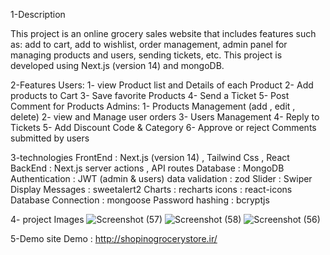 1-Description

This project is an online grocery sales website that includes features such as: add to cart, add to wishlist, order management, admin panel for managing products and users, sending tickets, etc. This project is developed using Next.js (version 14) and mongoDB.

2-Features
    Users:
        1- view Product list and Details of each Product
        2- Add products to Cart
        3- Save favorite Products
        4- Send a Ticket
        5- Post Comment for Products
    Admins:
        1- Products Management (add , edit , delete)
        2- view and Manage user orders
        3- Users Management
        4- Reply to Tickets
        5- Add Discount Code & Category
        6- Approve or reject Comments submitted by users


3-technologies
    FrontEnd : Next.js (version 14) , Tailwind Css , React
    BackEnd : Next.js server actions , API routes
    Database : MongoDB
    Authentication : JWT (admin & users)
    data validation : zod
    Slider : Swiper
    Display Messages : sweetalert2
    Charts : recharts
    icons : react-icons
    Database Connection : mongoose
    Password hashing : bcryptjs
    
4- project Images
    ![Screenshot (57)](https://github.com/user-attachments/assets/6cab4b60-4434-4be4-9805-f6551f4d6d09)
    ![Screenshot (58)](https://github.com/user-attachments/assets/7f21d334-7c8f-476a-8c40-43f9dec01fbb)
    ![Screenshot (56)](https://github.com/user-attachments/assets/584fd8df-c8d8-48fd-8520-f8b4354384f4)


5-Demo
    site Demo : http://shopinogrocerystore.ir/
